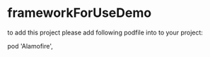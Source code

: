 # frameworkForUseDemo


to add this project please add following podfile into to your project:

pod 'Alamofire',
